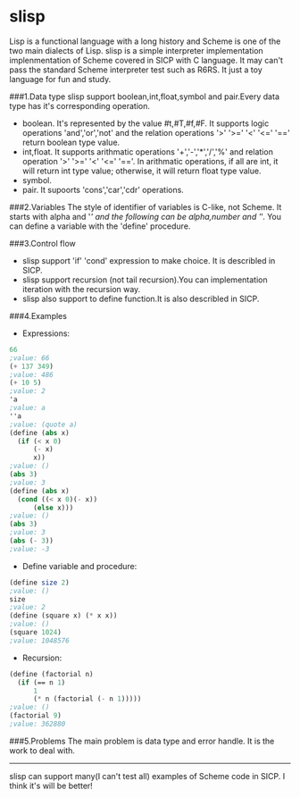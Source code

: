 slisp
=====

Lisp is a functional language with a long history and Scheme is one of the two main dialects of Lisp.
slisp is a simple interpreter implementation implenmentation of Scheme covered in SICP with C language.
It may can't pass the standard Scheme interpreter test such as R6RS. It just a toy language for fun and 
study.

###1.Data type
slisp support boolean,int,float,symbol and pair.Every data type has it's corresponding operation.
- boolean. It's represented by the value #t,#T,#f,#F. It supports logic operations 'and','or','not' and the
  relation operations '>' '>=' '<' '<=' '==' return boolean type value.
- int,float. It supports arithmatic operations '+','-','*','/','%' and relation operation '>' '>=' '<' '<=' '=='.
  In arithmatic operations, if all are int, it will return int type value; otherwise, it will return float type value.
- symbol.
- pair. It supoorts 'cons','car','cdr' operations.

###2.Variables
The style of identifier of variables is C-like, not Scheme. It starts with alpha and '_' and the following can be
alpha,number and '_'. You can define a variable with the 'define' procedure.

###3.Control flow
- slisp support 'if' 'cond' expression to make choice. It is describled in SICP.
- slisp support recursion (not tail recursion).You can implementation iteration with the recursion way.
- slisp also support to define function.It is also describled in SICP.

###4.Examples
- Expressions:

```scheme
66
;value: 66
(+ 137 349)
;value: 486
(+ 10 5)
;value: 2
'a
;value: a
''a
;value: (quote a)
(define (abs x)
  (if (< x 0)
      (- x)
      x))
;value: ()
(abs 3)
;value: 3
(define (abs x)
  (cond ((< x 0)(- x))
      (else x)))
;value: ()
(abs 3)
;value: 3
(abs (- 3))
;value: -3
```
- Define variable and procedure:

```scheme
(define size 2)
;value: ()
size
;value: 2
(define (square x) (* x x))
;value: ()
(square 1024)
;value: 1048576
```
- Recursion:

```scheme
(define (factorial n)
  (if (== n 1)
      1
      (* n (factorial (- n 1)))))
;value: ()
(factorial 9)
;value: 362880
```
###5.Problems
The main problem is data type and error handle. It is the work to deal with.
***
slisp can support many(I can't test all) examples of Scheme code in SICP. I think it's will be better!

